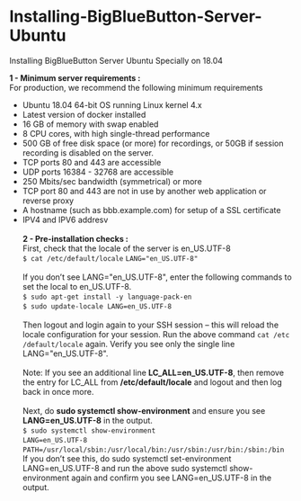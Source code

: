 # Installing-BigBlueButton-Server-Ubuntu
Installing BigBlueButton Server Ubuntu Specially on 18.04

**1 - Minimum server requirements :**<br />
For production, we recommend the following minimum requirements<br />
* Ubuntu 18.04 64-bit OS running Linux kernel 4.x <br />
* Latest version of docker installed<br />
* 16 GB of memory with swap enabled<br />
* 8 CPU cores, with high single-thread performance<br />
* 500 GB of free disk space (or more) for recordings, or 50GB if session recording is disabled on the server.<br />
* TCP ports 80 and 443 are accessible<br />
* UDP ports 16384 - 32768 are accessible<br />
* 250 Mbits/sec bandwidth (symmetrical) or more<br />
* TCP port 80 and 443 are not in use by another web application or reverse proxy<br />
* A hostname (such as bbb.example.com) for setup of a SSL certificate<br />
* IPV4 and IPV6 addresv<br /><br />
**2 - Pre-installation checks :**<br />
First, check that the locale of the server is en_US.UTF-8 <br />
`$ cat /etc/default/locale`
`LANG="en_US.UTF-8"`<br /><br />
If you don’t see LANG="en_US.UTF-8", enter the following commands to set the local to en_US.UTF-8.<br />
`$ sudo apt-get install -y language-pack-en`<br />
`$ sudo update-locale LANG=en_US.UTF-8`<br /><br />
Then logout and login again to your SSH session – this will reload the locale configuration for your session. Run the above command `cat /etc
/default/locale` again. Verify you see only the single line LANG="en_US.UTF-8".<br /><br />
Note: If you see an additional line **LC_ALL=en_US.UTF-8**, then remove the entry for LC_ALL from **/etc/default/locale** and logout and then log
back in once more.<br /><br />
Next, do **sudo systemctl show-environment** and ensure you see **LANG=en_US.UTF-8** in the output.<br />
`$ sudo systemctl show-environment`<br />
`LANG=en_US.UTF-8`<br />
`PATH=/usr/local/sbin:/usr/local/bin:/usr/sbin:/usr/bin:/sbin:/bin`<br />
If you don’t see this, do sudo systemctl set-environment LANG=en_US.UTF-8 and run the above sudo systemctl show-environment again
and confirm you see LANG=en_US.UTF-8 in the output.<br />
